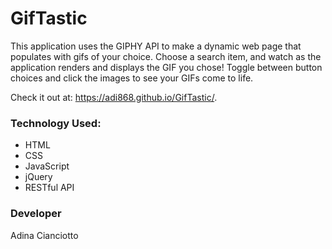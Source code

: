 # GifTastic
This application uses the GIPHY API to make a dynamic web page that populates with gifs of your choice. Choose a search item, and watch as the application renders and displays the GIF you chose! Toggle between button choices and click the images to see your GIFs come to life. 

Check it out at: https://adi868.github.io/GifTastic/.

### Technology Used:
* HTML
* CSS
* JavaScript
* jQuery
* RESTful API

### Developer
Adina Cianciotto
